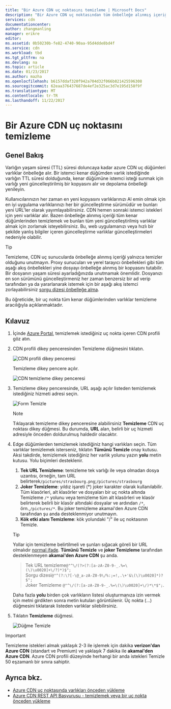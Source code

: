 ```yaml
---
title: "Bir Azure CDN uç noktasını temizleme | Microsoft Docs"
description: "Bir Azure CDN uç noktasından tüm önbelleğe alınmış içeriği temizlenecek öğrenin."
services: cdn
documentationcenter: 
author: zhangmanling
manager: erikre
editor: 
ms.assetid: 0b50230b-fe82-4740-90aa-95d4dde8bd4f
ms.service: cdn
ms.workload: tbd
ms.tgt_pltfrm: na
ms.devlang: na
ms.topic: article
ms.date: 01/23/2017
ms.author: mazha
ms.openlocfilehash: b6157ddaf320f942a704d32f066b821425596308
ms.sourcegitcommit: 62eaa376437687de4ef2e325ac3d7e195d158f9f
ms.translationtype: MT
ms.contentlocale: tr-TR
ms.lasthandoff: 11/22/2017
---
```

# <a name="purge-an-azure-cdn-endpoint"></a>Bir Azure CDN uç noktasını temizleme
## <a name="overview"></a>Genel Bakış
Varlığın yaşam süresi (TTL) süresi doluncaya kadar azure CDN uç düğümleri varlıklar önbelleğe alır.  Bir istemci kenar düğümden varlık istediğinde varlığın TTL süresi dolduğunda, kenar düğümüne istemci isteği sunmak için varlığı yeni güncelleştirilmiş bir kopyasını alır ve depolama önbelleği yenileyin.

Kullanıcılarınızın her zaman en yeni kopyasını varlıklarınızı Al emin olmak için en iyi uygulama varlıklarınızı her bir güncelleştirme sürümüdür ve bunları yeni URL'ler olarak yayımlayabilirsiniz.  CDN hemen sonraki istemci istekleri için yeni varlıklar alır.  Bazen önbelleğe alınmış içeriği tüm kenar düğümlerinden temizlemek ve bunları tüm yeni güncelleştirilmiş varlıklar almak için zorlamak isteyebilirsiniz.  Bu, web uygulamanızı veya hızlı bir şekilde yanlış bilgiler içeren güncelleştirme varlıklar güncelleştirmeleri nedeniyle olabilir.

> [!TIP]
> Temizleme, CDN uç sunucularda önbelleğe alınmış içeriği yalnızca temizler olduğunu unutmayın.  Proxy sunucuları ve yerel tarayıcı önbellekleri gibi tüm aşağı akış önbellekleri yine dosyayı önbelleğe alınmış bir kopyasını tutabilir.  Bir dosyanın yaşam süresi ayarladığınızda unutmamak önemlidir.  Dosyanızı en son sürümünü güncelleştirmeniz her zaman benzersiz bir ad verip tarafından ya da yararlanarak istemek için bir aşağı akış istemci zorlayabilirsiniz [sorgu dizesi önbelleğe alma](cdn-query-string.md).  
> 
> 

Bu öğreticide, bir uç nokta tüm kenar düğümlerinden varlıklar temizleme aracılığıyla açıklanmaktadır.

## <a name="walkthrough"></a>Kılavuz
1. İçinde [Azure Portal](https://portal.azure.com), temizlemek istediğiniz uç nokta içeren CDN profili göz atın.
2. CDN profili dikey penceresinden Temizleme düğmesini tıklatın.
   
    ![CDN profili dikey penceresi](./media/cdn-purge-endpoint/cdn-profile-blade.png)
   
    Temizleme dikey pencere açılır.
   
    ![CDN temizleme dikey penceresi](./media/cdn-purge-endpoint/cdn-purge-blade.png)
3. Temizleme dikey penceresinde, URL aşağı açılır listeden temizlemek istediğiniz hizmeti adresi seçin.
   
    ![Form Temizle](./media/cdn-purge-endpoint/cdn-purge-form.png)
   
   > [!NOTE]
   > Tıklayarak temizleme dikey penceresine alabilirsiniz **Temizleme** CDN uç noktası dikey düğmesi.  Bu durumda, **URL** alan, belirli bir uç hizmeti adresiyle önceden doldurulmuş haldedir olacaktır.
   > 
   > 
4. Edge düğümlerden temizlemek istediğiniz hangi varlıkları seçin.  Tüm varlıklar temizlemek isterseniz, tıklatın **Tümünü Temizle** onay kutusu.  Aksi takdirde, temizlemek istediğiniz her varlık yolunu yazın **yolu** metin kutusu. Yolu biçimleri desteklenir.
    1. **Tek URL Temizleme**: temizleme tek varlığı ile veya olmadan dosya uzantısı, örneğin, tam URL belirterek`/pictures/strasbourg.png`;`/pictures/strasbourg`
    2. **Joker Temizleme**: yıldız işareti (\*) joker karakter olarak kullanılabilir. Tüm klasörleri, alt klasörler ve dosyaları bir uç nokta altında Temizleme `/*` yolunu veya temizleme tüm alt klasörleri ve klasör belirterek belirli bir klasör altındaki dosyalar ve ardından `/*`, örn.,`/pictures/*`.  Bu joker temizleme akamai'den Azure CDN tarafından şu anda desteklenmiyor unutmayın. 
    3. **Kök etki alanı Temizleme**: kök yolundaki "/" ile uç noktasının Temizle.
   
   > [!TIP]
   > Yollar için temizleme belirtilmeli ve şunları sığacak göreli bir URL olmalıdır [normal ifade](https://msdn.microsoft.com/library/az24scfc.aspx). **Tümünü Temizle** ve **joker Temizleme** tarafından desteklenmeyen **akamai'den Azure CDN** şu anda.
   > > Tek URL temizleme`@"^\/(?>(?:[a-zA-Z0-9-_.%=\(\)\u0020]+\/?)*)$";`  
   > > Sorgu dizesi`@"^(?:\?[-\@_a-zA-Z0-9\/%:;=!,.\+'&\(\)\u0020]*)?$";`  
   > > Joker Temizleme `@"^\/(?:[a-zA-Z0-9-_.%=\(\)\u0020]+\/)*\*$";`. 
   > 
   > Daha fazla **yolu** birden çok varlıkların listesi oluşturmanıza izin vermek için metni girdikten sonra metin kutuları görüntülenir.  Üç nokta (...) düğmesini tıklatarak listeden varlıklar silebilirsiniz.
   > 
5. Tıklatın **Temizleme** düğmesi.
   
    ![Düğme Temizle](./media/cdn-purge-endpoint/cdn-purge-button.png)

> [!IMPORTANT]
> Temizleme istekleri almak yaklaşık 2-3 ile işlemek için dakika **verizon'dan Azure CDN** (standart ve Premium) ve yaklaşık 7 dakika ile **akamai'den Azure CDN**.  Azure CDN profili düzeyinde herhangi bir anda istekleri Temizle 50 eşzamanlı bir sınıra sahiptir. 
> 
> 

## <a name="see-also"></a>Ayrıca bkz.
* [Azure CDN uç noktasında varlıkları önceden yükleme](cdn-preload-endpoint.md)
* [Azure CDN REST API Başvurusu - temizlemek veya bir uç nokta önceden yükleme](https://msdn.microsoft.com/library/mt634451.aspx)

